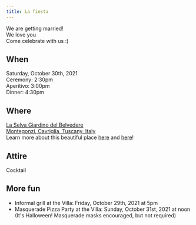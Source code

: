 ```yaml
---
title: La fiesta
---
```


We are getting married! \
We love you \
Come celebrate with us :)

## When
Saturday, October 30th, 2021 \
Ceremony: 2:30pm \
Aperitivo: 3:00pm \
Dinner: 4:30pm 

## Where
[La Selva Giardino del Belvedere](https://www.chianti-farm.com/) \
[Montegonzi, Cavriglia, Tuscany, Italy](https://www.google.com/maps/place/La+Selva+Giardino+del+Belvedere/@43.510432,11.5083003,17z/data=!3m1!4b1!4m5!3m4!1s0x132bc81c62ea0753:0x6509f4bf41f716e2!8m2!3d43.510432!4d11.510489?biw=1449&bih=1030&q=la+selva+giardino+del+belvedere&bav=on.2,or.r_cp.&bvm=bv.126130881,d.d2s&um=1&ie=UTF-8&sa=X&ved=0ahUKEwj68aj21eDNAhUEtBoKHQqrA-oQ_AUIBygC&shorturl=1) \
Learn more about this beautiful place [here](https://www.youtube.com/watch?v=YzYzYjXUXXA) and [here](https://www.youtube.com/watch?v=Wg7yvZjRHy8)!

## Attire
Cocktail

## More fun
- Informal grill at the Villa: Friday, October 29th, 2021 at 5pm
- Masquerade Pizza Party at the Villa: Sunday, October 31st, 2021 at noon
(It's Halloween! Masquerade masks encouraged, but not required)


